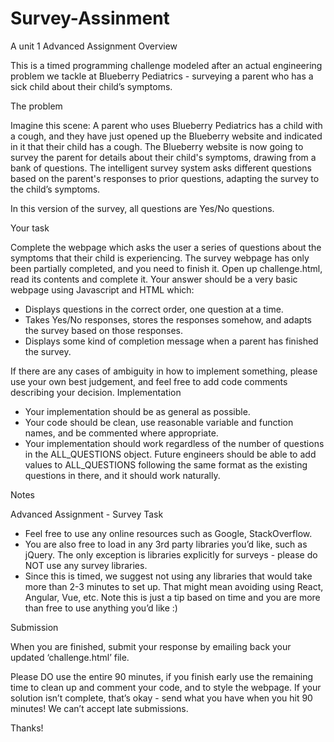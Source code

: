 # Survey-Assinment
A unit 1 Advanced Assignment 
Overview

This is a timed programming challenge modeled after an actual engineering problem we
tackle at Blueberry Pediatrics - surveying a parent who has a sick child about their child’s
symptoms.

The problem

Imagine this scene: A parent who uses Blueberry Pediatrics has a child with a cough, and
they have just opened up the Blueberry website and indicated in it that their child has a
cough. The Blueberry website is now going to survey the parent for details about their
child's symptoms, drawing from a bank of questions. The intelligent survey system asks
different questions based on the parent's responses to prior questions, adapting the
survey to the child’s symptoms.

In this version of the survey, all questions are Yes/No questions.

Your task

Complete the webpage which asks the user a series of questions about the symptoms that
their child is experiencing. The survey webpage has only been partially completed, and you
need to finish it. Open up challenge.html, read its contents and complete it. Your answer
should be a very basic webpage using Javascript and HTML which:

  - Displays questions in the correct order, one question at a time.
  - Takes Yes/No responses, stores the responses somehow, and adapts the survey
based on those responses.
  - Displays some kind of completion message when a parent has finished the survey.
 
If there are any cases of ambiguity in how to implement something, please use your own
best judgement, and feel free to add code comments describing your decision.
Implementation

-  Your implementation should be as general as possible.
-  Your code should be clean, use reasonable variable and function names, and be
commented where appropriate.
-  Your implementation should work regardless of the number of questions in the
ALL_QUESTIONS object. Future engineers should be able to add values to ALL_QUESTIONS
following the same format as the existing questions in there, and it should work naturally.

Notes

Advanced Assignment - Survey Task
 
-  Feel free to use any online resources such as Google, StackOverflow.
-  You are also free to load in any 3rd party libraries you’d like, such as jQuery.
The only exception is libraries explicitly for surveys - please do NOT use any
survey libraries.
-  Since this is timed, we suggest not using any libraries that would take more
than 2-3 minutes to set up. That might mean avoiding using React, Angular, Vue, etc.
Note this is just a tip based on time and you are more than free to use anything
you’d like :)

Submission

When you are finished, submit your response by emailing back your updated
‘challenge.html’ file.

Please DO use the entire 90 minutes, if you finish early use the remaining time to
clean up and comment your code, and to style the webpage. If your solution isn’t
complete, that’s okay - send what you have when you hit 90 minutes! We can’t
accept late submissions.

Thanks!
